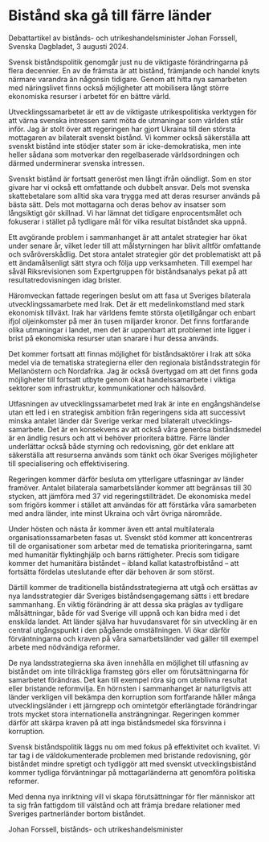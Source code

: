 # Bistånd ska gå till färre länder

Debattartikel av bistånds\- och utrikeshandelsminister Johan Forssell, Svenska Dagbladet, 3 augusti 2024\.


Svensk biståndspolitik genomgår just nu de viktigaste förändringarna på flera decennier. En av de främsta är att bistånd, främjande och handel knyts närmare varandra än någonsin tidigare. Genom att hitta nya samarbeten med näringslivet finns också möjligheter att mobilisera långt större ekonomiska resurser i arbetet för en bättre värld.

Utvecklingssamarbetet är ett av de viktigaste utrikespolitiska verktygen för att värna svenska intressen samt möta de utmaningar som världen står inför. Jag är stolt över att regeringen har gjort Ukraina till den största mottagaren av bilateralt svenskt bistånd. Vi kommer också säkerställa att svenskt bistånd inte stödjer stater som är icke\-demokratiska, men inte heller sådana som motverkar den regelbaserade världsordningen och därmed underminerar svenska intressen.

Svenskt bistånd är fortsatt generöst men långt ifrån oändligt. Som en stor givare har vi också ett omfattande och dubbelt ansvar. Dels mot svenska skattebetalare som alltid ska vara trygga med att deras resurser används på bästa sätt. Dels mot mottagarna och deras behov av insatser som långsiktigt gör skillnad. Vi har lämnat det tidigare enprocentsmålet och fokuserar i stället på tydligare mål för vilka resultat biståndet ska uppnå.

Ett avgörande problem i sammanhanget är att antalet strategier har ökat under senare år, vilket leder till att målstyrningen har blivit alltför omfattande och svåröverskådlig. Det stora antalet strategier gör det problematiskt att på ett ändamålsenligt sätt styra och följa upp verksamheten. Till exempel har såväl Riksrevisionen som Expertgruppen för biståndsanalys pekat på att resultatredovisningen idag brister.

Häromveckan fattade regeringen beslut om att fasa ut Sveriges bilaterala utvecklingssamarbete med Irak. Det är ett medelinkomstland med stark ekonomisk tillväxt. Irak har världens femte största oljetillgångar och enbart ifjol oljeinkomster på mer än tusen miljarder kronor. Det finns fortfarande olika utmaningar i landet, men det är uppenbart att problemet inte ligger i brist på ekonomiska resurser utan snarare i hur dessa används.

Det kommer fortsatt att finnas möjlighet för biståndsaktörer i Irak att söka medel via de tematiska strategierna eller den regionala biståndsstrategin för Mellanöstern och Nordafrika. Jag är också övertygad om att det finns goda möjligheter till fortsatt utbyte genom ökat handelssamarbete i viktiga sektorer som infrastruktur, kommunikationer och hälsovård.

Utfasningen av utvecklingssamarbetet med Irak är inte en engångshändelse utan ett led i en strategisk ambition från regeringens sida att successivt minska antalet länder där Sverige verkar med bilateralt utvecklings­samarbete. Det är en konsekvens av att också våra generösa biståndsmedel är en ändlig resurs och att vi behöver prioritera bättre. Färre länder underlättar också både styrning och redovisning, gör det enklare att säkerställa att resurserna används som tänkt och ökar Sveriges möjligheter till specialisering och effektivisering.

Regeringen kommer därför besluta om ytterligare utfasningar av länder framöver. Antalet bilaterala samarbetsländer kommer att begränsas till 30 stycken, att jämföra med 37 vid regeringstillträdet. De ekonomiska medel som frigörs kommer i stället att användas för att förstärka våra samarbeten med andra länder, inte minst Ukraina och vårt övriga närområde.

Under hösten och nästa år kommer även ett antal multilaterala organisationssamarbeten fasas ut. Svenskt stöd kommer att koncentreras till de organisationer som arbetar med de tematiska prioriteringarna, samt med humanitär flyktinghjälp och barns rättigheter. Precis som tidigare kommer det humanitära biståndet – ibland kallat katastrofbistånd – att fortsätta fördelas uteslutande efter där behoven är som störst.

Därtill kommer de traditionella biståndsstrategierna att utgå och ersättas av nya landsstrategier där Sveriges biståndsengagemang sätts i ett bredare sammanhang. En viktig förändring är att dessa ska präglas av tydligare målsättningar, både för vad Sverige vill uppnå och kan bidra med i det enskilda landet. Att länder själva har huvudansvaret för sin utveckling är en central utgångspunkt i den pågående omställningen. Vi ökar därför förväntningarna och kraven på våra samarbetsländer vad gäller till exempel arbete med nödvändiga reformer.

De nya landsstrategierna ska även innehålla en möjlighet till utfasning av biståndet om inte tillräckliga framsteg görs eller om förutsättningarna för samarbetet förändras. Det kan till exempel röra sig om uteblivna resultat eller bristande reformvilja. En hörnsten i sammanhanget är naturligtvis att länder verkligen vill bekämpa den korruption som fortfarande håller många utvecklingsländer i ett järngrepp och omintetgör efterlängtade förändringar trots mycket stora internationella ansträngningar. Regeringen kommer därför att skärpa kraven på att inga biståndsmedel ska försvinna i korruption.

Svensk biståndspolitik läggs nu om med fokus på effektivitet och kvalitet. Vi tar tag i de väldokumenterade problemen med bristande redovisning, gör biståndet mindre spretigt och tydliggör att med svenskt utvecklingsbistånd kommer tydliga förväntningar på mottagarländerna att genomföra politiska reformer.

Med denna nya inriktning vill vi skapa förutsättningar för fler människor att ta sig från fattigdom till välstånd och att främja bredare relationer med Sveriges partnerländer bortom biståndet.

Johan Forssell, bistånds\- och utrikeshandelsminister
